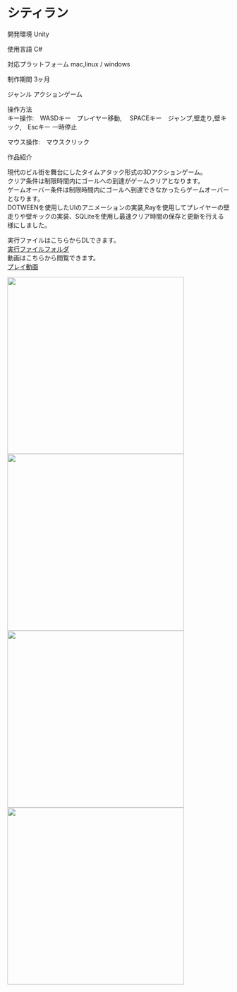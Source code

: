 # シティラン

開発環境 Unity  
                                          
使用言語 C#  
  
対応プラットフォーム mac,linux / windows  
                                  
制作期間 3ヶ月  
                                      
ジャンル アクションゲーム  
                                      
操作方法  
キー操作:　WASDキー　プレイヤー移動, 　SPACEキー　ジャンプ,壁走り,壁キック,　Escキー 一時停止  
                                          
マウス操作:　マウスクリック  
  
作品紹介  
  
現代のビル街を舞台にしたタイムアタック形式の3Dアクションゲーム。  
クリア条件は制限時間内にゴールへの到達がゲームクリアとなります。  
ゲームオーバー条件は制限時間内にゴールへ到達できなかったらゲームオーバーとなります。  
DOTWEENを使用したUIのアニメーションの実装,Rayを使用してプレイヤーの壁走りや壁キックの実装、SQLiteを使用し最速クリア時間の保存と更新を行える様にしました。    
    
実行ファイルはこちらからDLできます。  
[実行ファイルフォルダ](https://drive.google.com/drive/folders/1-lu9F6yoUp85-4gvxgEnJX69CBQ-Ioqk?usp=sharing)  
動画はこちらから閲覧できます。  
[プレイ動画](https://youtu.be/PfBH8LtmW_E)  
  
 <img width="400" src="https://user-images.githubusercontent.com/71370181/111796425-82616a80-890b-11eb-9329-775651244ef0.png">  
  <img width="400" src="https://user-images.githubusercontent.com/71370181/111796446-87beb500-890b-11eb-82df-04e3f2ed65f0.png">  
<img width="400" src="https://user-images.githubusercontent.com/71370181/111800672-88594a80-890f-11eb-82d6-7a2fc0a7c3ac.png">
<img width="400" src="https://user-images.githubusercontent.com/71370181/111800685-8b543b00-890f-11eb-898b-0b3cd6b28153.png">


